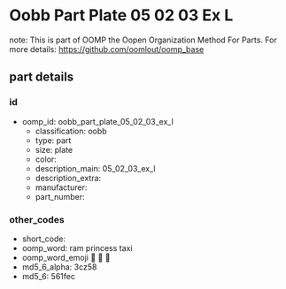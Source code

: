 # Oobb Part Plate 05 02 03 Ex L  

note: This is part of OOMP the Oopen Organization Method For Parts. For more details: https://github.com/oomlout/oomp_base

##  part details





### id
* oomp_id: oobb_part_plate_05_02_03_ex_l
  * classification: oobb
  * type: part
  * size: plate
  * color: 
  * description_main: 05_02_03_ex_l
  * description_extra: 
  * manufacturer: 
  * part_number: 

### other_codes
* short_code: 
* oomp_word: ram princess taxi
* oomp_word_emoji :ram: :princess: :taxi:
* md5_6_alpha: 3cz58
* md5_6: 561fec